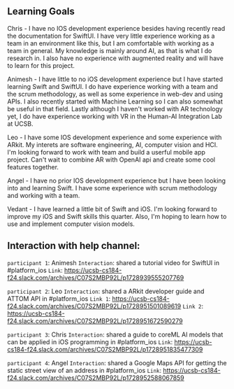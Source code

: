## Learning Goals
Chris - I have no IOS development experience besides having recently read the documentation for SwiftUI. I have very little experience working as a team in an environment like this, but I am comfortable with working as a team in general. My knowledge is mainly around AI, as that is what I do research in. I also have no experience with augmented reality and will have to learn for this project. 

Animesh - I have little to no iOS development experience but I have started learning Swift and SwiftUI. I do have experience working with a team and the scrum methodology, as well as some experience in web-dev and using APIs. I also recently started with Machine Learning so I can also somewhat be useful in that field. Lastly although I haven't worked with AR technology yet, I do have experience working with VR in the Human-AI Integration Lab at UCSB.

Leo - I have some IOS development experience and some experience with ARkit. My interets are software engineering, AI, computer vision and HCI. I'm looking forward to work with team and build a userful mobile app project. Can't wait to combine AR with OpenAI api and create some cool features together.

Angel - I have no prior IOS development experience but I have been looking into and learning Swift. I have some experience with scrum methodology and working with a team.

Vedant - I have learned a little bit of Swift and iOS. I'm looking forward to improve my iOS and Swift skills this quarter. Also, I'm hoping to learn how to use and implement computer vision models.

## Interaction with help channel:

`participant 1`: Animesh `Interaction`: shared a tutorial video for SwiftUI in #platform_ios `Link`: https://ucsb-cs184-f24.slack.com/archives/C07S2MBP92L/p1728939555207769

`participant 2`: Leo `Interaction`: shared a ARkit developer guide and ATTOM API in #platform_ios `Link 1`: https://ucsb-cs184-f24.slack.com/archives/C07S2MBP92L/p1728951501089619 `Link 2`: https://ucsb-cs184-f24.slack.com/archives/C07S2MBP92L/p1728951672590279

`participant 3`: Chris `Interaction`: shared a guide to coreML AI models that can be applied in iOS programming in #platform_ios `Link`: https://ucsb-cs184-f24.slack.com/archives/C07S2MBP92L/p1728951835477309

`participant 4`: Angel `Interaction`: shared a Google Maps API for getting the static street view of an address in #platform_ios `Link`: https://ucsb-cs184-f24.slack.com/archives/C07S2MBP92L/p1728952588067859
